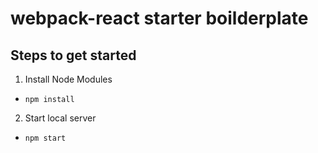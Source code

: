 # webpack-react starter boilderplate

## Steps to get started
1. Install Node Modules
  * `npm install`
2. Start local server
  * `npm start`
